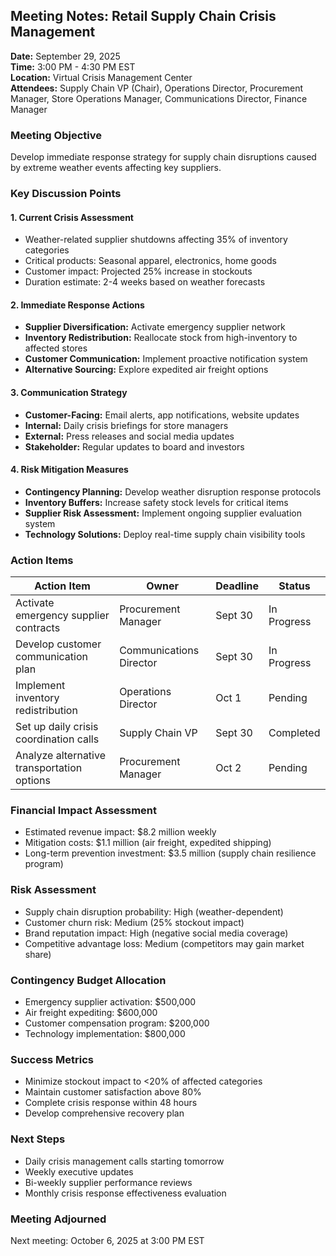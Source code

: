 ## Meeting Notes: Retail Supply Chain Crisis Management

**Date:** September 29, 2025  
**Time:** 3:00 PM - 4:30 PM EST  
**Location:** Virtual Crisis Management Center  
**Attendees:** Supply Chain VP (Chair), Operations Director, Procurement Manager, Store Operations Manager, Communications Director, Finance Manager  

### Meeting Objective
Develop immediate response strategy for supply chain disruptions caused by extreme weather events affecting key suppliers.

### Key Discussion Points

#### 1. Current Crisis Assessment
- Weather-related supplier shutdowns affecting 35% of inventory categories
- Critical products: Seasonal apparel, electronics, home goods
- Customer impact: Projected 25% increase in stockouts
- Duration estimate: 2-4 weeks based on weather forecasts

#### 2. Immediate Response Actions
- **Supplier Diversification:** Activate emergency supplier network
- **Inventory Redistribution:** Reallocate stock from high-inventory to affected stores
- **Customer Communication:** Implement proactive notification system
- **Alternative Sourcing:** Explore expedited air freight options

#### 3. Communication Strategy
- **Customer-Facing:** Email alerts, app notifications, website updates
- **Internal:** Daily crisis briefings for store managers
- **External:** Press releases and social media updates
- **Stakeholder:** Regular updates to board and investors

#### 4. Risk Mitigation Measures
- **Contingency Planning:** Develop weather disruption response protocols
- **Inventory Buffers:** Increase safety stock levels for critical items
- **Supplier Risk Assessment:** Implement ongoing supplier evaluation system
- **Technology Solutions:** Deploy real-time supply chain visibility tools

### Action Items

| Action Item | Owner | Deadline | Status |
|-------------|-------|----------|--------|
| Activate emergency supplier contracts | Procurement Manager | Sept 30 | In Progress |
| Develop customer communication plan | Communications Director | Sept 30 | In Progress |
| Implement inventory redistribution | Operations Director | Oct 1 | Pending |
| Set up daily crisis coordination calls | Supply Chain VP | Sept 30 | Completed |
| Analyze alternative transportation options | Procurement Manager | Oct 2 | Pending |

### Financial Impact Assessment
- Estimated revenue impact: $8.2 million weekly
- Mitigation costs: $1.1 million (air freight, expedited shipping)
- Long-term prevention investment: $3.5 million (supply chain resilience program)

### Risk Assessment
- Supply chain disruption probability: High (weather-dependent)
- Customer churn risk: Medium (25% stockout impact)
- Brand reputation impact: High (negative social media coverage)
- Competitive advantage loss: Medium (competitors may gain market share)

### Contingency Budget Allocation
- Emergency supplier activation: $500,000
- Air freight expediting: $600,000
- Customer compensation program: $200,000
- Technology implementation: $800,000

### Success Metrics
- Minimize stockout impact to <20% of affected categories
- Maintain customer satisfaction above 80%
- Complete crisis response within 48 hours
- Develop comprehensive recovery plan

### Next Steps
- Daily crisis management calls starting tomorrow
- Weekly executive updates
- Bi-weekly supplier performance reviews
- Monthly crisis response effectiveness evaluation

### Meeting Adjourned
Next meeting: October 6, 2025 at 3:00 PM EST